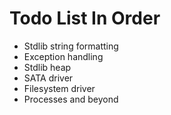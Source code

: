 # Todo List In Order

* Stdlib string formatting
* Exception handling
* Stdlib heap
* SATA driver
* Filesystem driver
* Processes and beyond

